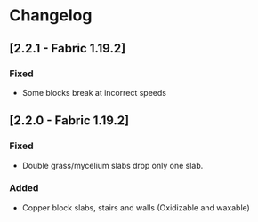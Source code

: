 # Changelog

## [2.2.1 - Fabric 1.19.2]

### Fixed
- Some blocks break at incorrect speeds

## [2.2.0 - Fabric 1.19.2]

### Fixed
- Double grass/mycelium slabs drop only one slab.

### Added
- Copper block slabs, stairs and walls (Oxidizable and waxable)